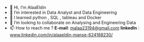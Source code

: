 - 👋 Hi, I’m AlaaEldin
- 👀 I’m interested in Data Analyst and Data Engineering 
- 🌱 I learned python , SQL , tableau and Docker
- 💞️ I’m looking to collaborate on Analysing and Engineering Data
- 📫 How to reach me ? **E-mail**: malaa23194@gmail.com
**linkedIn** : www.linkedin.com/in/alaaeldin-manse-624188230/

<!---
AlaaEldin94/AlaaEldin94 is a ✨ special ✨ repository because its `README.md` (this file) appears on your GitHub profile.
You can click the Preview link to take a look at your changes.
--->
